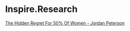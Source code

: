 # Inspire.Research
[The Hidden Regret For 50% Of Women - Jordan Peterson](https://youtu.be/BoqjKqt__tI)
